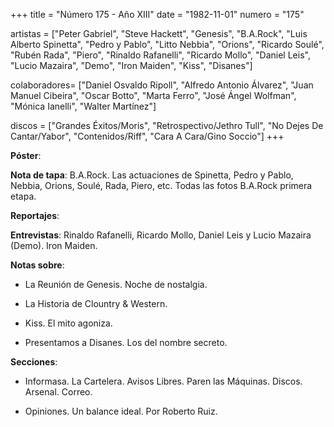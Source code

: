 +++
title = "Número 175 - Año XIII"
date = "1982-11-01"
numero = "175"

artistas = ["Peter Gabriel", "Steve Hackett", "Genesis", "B.A.Rock", "Luis Alberto Spinetta", "Pedro y Pablo", "Litto Nebbia", "Orions", "Ricardo Soulé", "Rubén Rada", "Piero", "Rinaldo Rafanelli", "Ricardo Mollo", "Daniel Leis", "Lucio Mazaira", "Demo", "Iron Maiden", "Kiss", "Disanes"]

colaboradores= ["Daniel Osvaldo Ripoll", "Alfredo Antonio Álvarez", "Juan Manuel Cibeira", "Oscar Botto", "Marta Ferro", "José Ángel Wolfman", "Mónica Ianelli", "Walter Martínez"]

discos = ["Grandes Éxitos/Moris", "Retrospectivo/Jethro Tull", "No Dejes De Cantar/Yabor", "Contenidos/Riff", "Cara A Cara/Gino Soccio"]
+++

**Póster**: 

**Nota de tapa**: B.A.Rock. Las actuaciones de Spinetta, Pedro y Pablo, Nebbia, Orions, Soulé, Rada, Piero, etc. Todas las fotos B.A.Rock primera etapa.

**Reportajes**: 

**Entrevistas**: Rinaldo Rafanelli, Ricardo Mollo, Daniel Leis y Lucio Mazaira (Demo). Iron Maiden.

**Notas sobre**:

- La Reunión de Genesis. Noche de nostalgia.

- La Historia de Clountry & Western.

- Kiss. El mito agoniza.

- Presentamos a Disanes. Los del nombre secreto.

**Secciones**:

- Informasa. La Cartelera. Avisos Libres. Paren las Máquinas. Discos. Arsenal. Correo.

- Opiniones. Un balance ideal. Por Roberto Ruiz.

